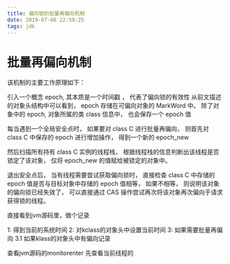 ```yaml
---
title: 偏向锁的批量再偏向机制
date: 2019-07-08 22:59:25
tags: jdk
---
```

# 批量再偏向机制

该机制的主要工作原理如下：

引入一个概念 epoch, 其本质是一个时间戳 ， 代表了偏向锁的有效性
从前文描述的对象头结构中可以看到， epoch 存储在可偏向对象的 MarkWord 中。
除了对象中的 epoch, 对象所属的类 class 信息中， 也会保存一个 epoch 值

每当遇到一个全局安全点时， 如果要对 class C 进行批量再偏向， 则首先对 class C 中保存的 epoch 进行增加操作， 得到一个新的 epoch_new

然后扫描所有持有 class C 实例的线程栈， 根据线程栈的信息判断出该线程是否锁定了该对象， 仅将 epoch_new 的值赋给被锁定的对象中。

退出安全点后， 当有线程需要尝试获取偏向锁时， 直接检查 class C 中存储的 epoch 值是否与目标对象中存储的 epoch 值相等， 如果不相等， 则说明该对象的偏向锁已经失效了， 可以直接通过 CAS 操作尝试再次将该对象再次偏向于请求获得锁的线程。




直接看到jvm源码里，做个记录

1: 得到当前的系统时间
2: 对kclass的对象头中设置当前时间
3: 如果需要批量再偏向
	3.1 如果klass的对象头中有偏向记录
	
	
	



查看jvm源码的monitorenter
先查看当前线程的























